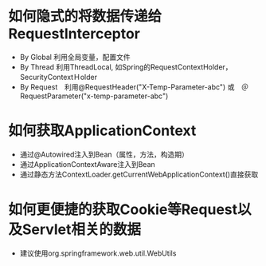 # 如何隐式的将数据传递给RequestInterceptor
- By Global 利用全局变量，配置文件
- By Thread 利用ThreadLocal, 如Spring的RequestContextHolder，SecurityContextＨolder
- By Request　利用@RequestHeader("X-Temp-Parameter-abc") 或　＠RequestParameter("x-temp-parameter-abc")

# 如何获取ApplicationContext
- 通过@Autowired注入到Bean（属性，方法，构造期）
- 通过ApplicationContextAware注入到Bean
- 通过静态方法ContextLoader.getCurrentWebApplicationContext()直接获取

# 如何更便捷的获取Cookie等Request以及Servlet相关的数据
- 建议使用org.springframework.web.util.WebUtils